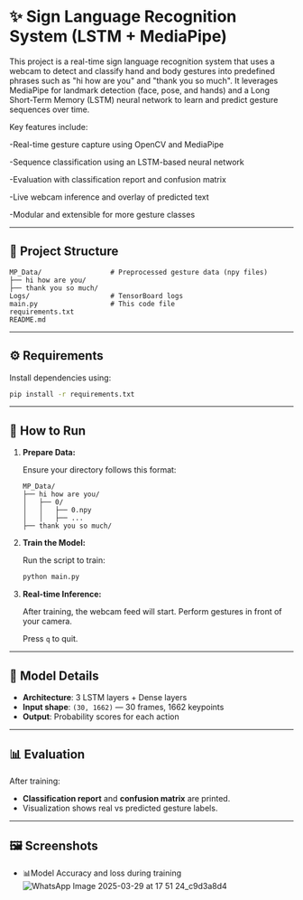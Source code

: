 
# ✨ Sign Language Recognition System (LSTM + MediaPipe)

This project is a real-time sign language recognition system that uses a webcam to detect and classify hand and body gestures into predefined phrases such as "hi how are you" and "thank you so much". It leverages MediaPipe for landmark detection (face, pose, and hands) and a Long Short-Term Memory (LSTM) neural network to learn and predict gesture sequences over time.

Key features include:

-Real-time gesture capture using OpenCV and MediaPipe

-Sequence classification using an LSTM-based neural network

-Evaluation with classification report and confusion matrix

-Live webcam inference and overlay of predicted text

-Modular and extensible for more gesture classes

---

## 📁 Project Structure

```
MP_Data/                 # Preprocessed gesture data (npy files)
├── hi how are you/
├── thank you so much/
Logs/                    # TensorBoard logs
main.py                  # This code file
requirements.txt
README.md
```

---

## ⚙️ Requirements

Install dependencies using:

```bash
pip install -r requirements.txt
```

---

## 🚀 How to Run

1. **Prepare Data:**

   Ensure your directory follows this format:
   ```
   MP_Data/
   ├── hi how are you/
   │   ├── 0/
   │   │   ├── 0.npy
   │   │   ├── ...
   ├── thank you so much/
   ```

2. **Train the Model:**

   Run the script to train:

   ```bash
   python main.py
   ```

3. **Real-time Inference:**

   After training, the webcam feed will start. Perform gestures in front of your camera.

   Press `q` to quit.

---

## 🧠 Model Details

- **Architecture**: 3 LSTM layers + Dense layers
- **Input shape**: `(30, 1662)` — 30 frames, 1662 keypoints
- **Output**: Probability scores for each action

---

## 📊 Evaluation

After training:
- **Classification report** and **confusion matrix** are printed.
- Visualization shows real vs predicted gesture labels.

---

## 🖼️ Screenshots
- 📊Model Accuracy and loss during training
![WhatsApp Image 2025-03-29 at 17 51 24_c9d3a8d4](https://github.com/user-attachments/assets/26a8cd9e-9b4e-44aa-b4b7-275f1c4eb4a9)

